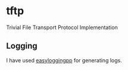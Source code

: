 # tftp
Trivial File Transport Protocol Implementation

## Logging 
I have used [easyloggingpp](https://github.com/abumq/easyloggingpp) for generating logs.